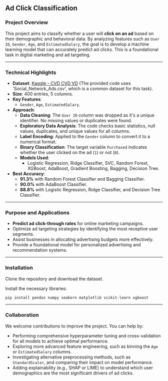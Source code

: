 ## Ad Click Classification

### Project Overview

This project aims to classify whether a user will **click on an ad** based on their demographic and behavioral data. By analyzing features such as `User ID`, `Gender`, `Age`, and `EstimatedSalary`, the goal is to develop a machine learning model that can accurately predict ad clicks. This is a foundational task in digital marketing and ad targeting.

-----

### Technical Highlights

  * **Dataset**: [Kaggle - CVD CVD VD](https://www.kaggle.com/datasets/jahnveenarang/cvdcvd-vd) (The provided code uses 'Social\_Network\_Ads.csv', which is a common dataset for this task).
  * **Size**: 400 entries, 5 columns.
  * **Key Features**:
      * `Gender`, `Age`, `EstimatedSalary`.
  * **Approach**:
      * **Data Cleaning**: The `User ID` column was dropped as it's a unique identifier. No missing values or duplicates were found.
      * **Exploratory Data Analysis**: The code checks basic statistics, null values, duplicates, and unique values for all columns.
      * **Label Encoding**: Applied to the `Gender` column to convert it to a numerical format.
      * **Binary Classification**: The target variable `Purchased` indicates whether the user clicked on the ad (`1`) or not (`0`).
      * **Models Used**:
          * Logistic Regression, Ridge Classifier, SVC, Random Forest, XGBoost, AdaBoost, Gradient Boosting, Bagging, Decision Tree.
  * **Best Accuracy**:
      * **91.3%** with Random Forest Classifier and Bagging Classifier.
      * **90.0%** with AdaBoost Classifier.
      * **88.8%** with Logistic Regression, Ridge Classifier, and Decision Tree Classifier.

-----

### Purpose and Applications

  * **Predict ad click-through rates** for online marketing campaigns.
  * Optimize ad targeting strategies by identifying the most receptive user segments.
  * Assist businesses in allocating advertising budgets more effectively.
  * Provide a foundational model for personalized advertising and recommendation systems.

-----

### Installation

Clone the repository and download the dataset.

Install the necessary libraries:

```bash
pip install pandas numpy seaborn matplotlib scikit-learn xgboost
```

-----

### Collaboration

We welcome contributions to improve the project. You can help by:

  * Performing comprehensive hyperparameter tuning and cross-validation for all models to achieve optimal performance.
  * Exploring more advanced feature engineering, such as binning the `Age` or `EstimatedSalary` columns.
  * Investigating alternative preprocessing methods, such as `StandardScaler`, and comparing their impact on model performance.
  * Adding explainability (e.g., SHAP or LIME) to understand which user demographics are the most significant drivers of ad clicks.
